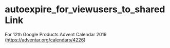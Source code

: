 # autoexpire_for_viewusers_to_sharedLink
For 12th Google Products Advent Calendar 2019 (https://adventar.org/calendars/4226)
